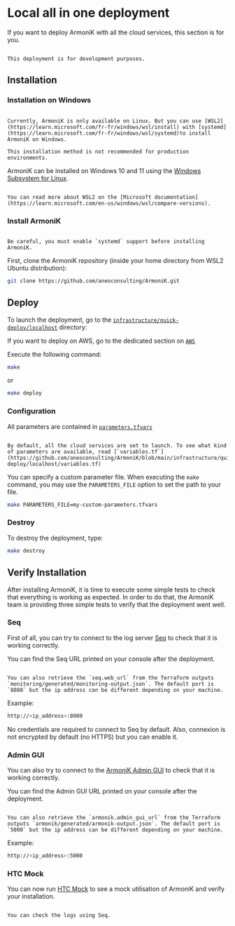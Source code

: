 # Local all in one deployment

If you want to deploy ArmoniK with all the cloud services, this section is for you.



```{note}

This deployment is for development purposes.

```


## Installation

### Installation on Windows



```{warning}

Currently, ArmoniK is only available on Linux. But you can use [WSL2](https://learn.microsoft.com/fr-fr/windows/wsl/install) with [systemd](https://learn.microsoft.com/fr-fr/windows/wsl/systemd)to install ArmoniK on Windows.

This installation method is not recommended for production environments.

```

ArmoniK can be installed on Windows 10 and 11 using the [Windows Subsystem for Linux](https://learn.microsoft.com/en-us/windows/wsl/install).



```{note}

You can read more about WSL2 on the [Microsoft documentation](https://learn.microsoft.com/en-us/windows/wsl/compare-versions).

```

### Install ArmoniK



```{warning}

Be careful, you must enable `systemd` support before installing ArmoniK.

```

First, clone the ArmoniK repository (inside your home directory from WSL2 Ubuntu distribution):

```bash [shell]
git clone https://github.com/aneoconsulting/ArmoniK.git
```

## Deploy

To launch the deployment, go to the [`infrastructure/quick-deploy/localhost`](https://github.com/aneoconsulting/ArmoniK/tree/main/infrastructure/quick-deploy/localhost) directory:

If you want to deploy on AWS, go to the dedicated section on [`AWS`](https://github.com/aneoconsulting/ArmoniK/tree/main/infrastructure/quick-deploy/aws)

Execute the following command:

```bash
make
```

or

```bash
make deploy
```

### Configuration

All parameters are contained in [`parameters.tfvars`](https://github.com/aneoconsulting/ArmoniK/blob/main/infrastructure/quick-deploy/localhost/parameters.tfvars)



```{note}

By default, all the cloud services are set to launch. To see what kind of parameters are available, read [`variables.tf`](https://github.com/aneoconsulting/ArmoniK/blob/main/infrastructure/quick-deploy/localhost/variables.tf)

```

You can specify a custom parameter file. When executing the `make` command, you may use the `PARAMETERS_FILE` option to set the path to your file.

```bash
make PARAMETERS_FILE=my-custom-parameters.tfvars
```

### Destroy

To destroy the deployment, type:

```bash
make destroy
```

## Verify Installation

After installing ArmoniK, it is time to execute some simple tests to check that everything is working as expected. In order to do that, the ArmoniK team is providing three simple tests to verify that the deployment went well.

### Seq

First of all, you can try to connect to the log server [Seq](https://datalust.co/) to check that it is working correctly.

You can find the Seq URL printed on your console after the deployment.



```{note}

You can also retrieve the `seq.web_url` from the Terraform outputs `monitoring/generated/monitoring-output.json`. The default port is `8080` but the ip address can be different depending on your machine.

```

Example:

```bash [shell]
http://<ip_address>:8080
```

<!-- TODO: Link 'enable it' with guide about https -->
No credentials are required to connect to Seq by default. Also, connexion is not encrypted by default (no HTTPS) but you can enable it.

### Admin GUI

You can also try to connect to the [ArmoniK Admin GUI](https://aneoconsulting.github.io/ArmoniK.Admin.GUI/) to check that it is working correctly.

You can find the Admin GUI URL printed on your console after the deployment.

<!-- TODO: need to be confirmed -->


```{note}

You can also retrieve the `armonik.admin_gui_url` from the Terraform outputs `armonik/generated/armonik-output.json`. The default port is `5000` but the ip address can be different depending on your machine.

```

Example:

```bash [shell]
http://<ip_address>:5000
```

### HTC Mock

<!-- TODO: Create a sample in order to test installation (no more Symphony or DataSynapse) -->
You can now run [HTC Mock](../../user-guide/how-to-use-htc-mock.md) to see a mock utilisation of ArmoniK and verify your installation.



```{note}

You can check the logs using Seq.

```
